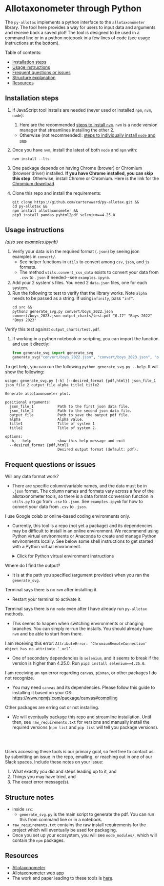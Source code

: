 # Allotaxonometer through Python

The `py-allotax` implements a python interface to the `allotaxonometer` library. The tool here provides a way for users to input data and arguments and receive back a saved plot! The tool is designed to be used in a command line or in a python notebook in a few lines of code (see usage instructions at the bottom).

Table of contents:
- [Installation steps](#installation-steps)
- [Usage instructions](#usage-instructions)
- [Frequent questions or issues](#frequent-questions-or-issues)
- [Structure explanation](#structure-explanation)
- [Resources](#resources)


## Installation steps

1. If JavaScript tool installs are needed (never used or installed `npm`, `nvm`, `node`):
    1. Here are the recommended [steps to install `nvm`](https://github.com/nvm-sh/nvm?tab=readme-ov-file#installing-and-updating). `nvm` is a node version manager that streamlines installing the other 2.
    - Otherwise (not recommended): [steps to individually install `node` and `npm`](https://docs.npmjs.com/downloading-and-installing-node-js-and-npm).
1. Once you have `nvm`, install the latest of both `node` and `npm` with:
    ```shell
    nvm install --lts
    ```

1. One package depends on having Chrome (brower) or Chromium (browser driver) installed. **If you have Chrome installed, you can skip this step**. Otherwise, install Chrome or Chromium.
Here is the link for the [Chromium download](https://www.chromium.org/getting-involved/download-chromium/).

1. Clone this repo and install the requirements:
    ```shell
    git clone https://github.com/carterwward/py-allotax.git &&
    cd py-allotax &&
    npm install allotaxonometer &&
    pip3 install pandas pyhtml2pdf selenium==4.25.0
    ```

## Usage instructions
*(also see examples.ipynb)*
1. Verify your data is in the required format (`.json`) by seeing json examples in `convert/`.
    - See helper functions in `utils` to convert among `csv`, `json`, and `js` formats.
    - The method `utils.convert_csv_data` exists to convert your data from `.csv` to `.json` if needed--see `examples.ipynb`.
1. Add your 2 system's files. You need 2 `data.json` files, one for each system.
1. Run the following to test to verify that the library works. Note `alpha` needs to be passed as a string. If using`infinity`, pass `"inf"`.
    ```shell
    cd src &&
    python3 generate_svg.py convert/boys_2022.json convert/boys_2023.json output_charts/test.pdf "0.17" "Boys 2022" "Boys 2023"
    ```
Verify this test against `output_charts/test.pdf`.
1. If working in a python notebook or scripting, you can import the function and use it directly:
    ```python
    from generate_svg import generate_svg
    generate_svg("convert/boys_2022.json", "convert/boys_2023.json", "output_charts/test.pdf", "0.17", "Boys 2022", "Boys 2023")
    ```


To get help, you can run the following `python generate_svg.py --help`. It will show the following:
```
usage: generate_svg.py [-h] [--desired_format {pdf,html}] json_file_1 json_file_2 output_file alpha title1 title2

Generate allotaxonometer plot.

positional arguments:
  json_file_1           Path to the first json data file.
  json_file_2           Path to the second json data file.
  output_file           Path to save the output pdf file.
  alpha                 Alpha value.
  title1                Title of system 1
  title2                Title of system 2.

options:
  -h, --help            show this help message and exit
  --desired_format {pdf,html}
                        Desired output format (default: pdf).
```

## Frequent questions or issues

Will any data format work?
- There are specific column/variable names, and the data must be in `.json` format. The column names and formats vary across a few of the allotaxonometer tools, so there is a data format conversion function in `utils.py` to go from `.csv` to `.json`. See `examples.ipynb` for how to convert your data from `.csv` to `.json`.

I use Google colab or online-based coding environments only.
- Currently, this tool is a repo (not yet a package) and its dependencies may be difficult to install in an online environment. We recommend using Python virtual environments or Anaconda to create and manage Python environments locally. See below some shell instructions to get started with a Python virtual environment.

    <details>
    <summary>Click for Python virtual environment instructions</summary>

    - Navigate to ('change directory' with `cd`) the folder where your coding or related work lives. These instructions will create a folder here containing your environment, `env`. Inside the folder, python’s virtual environment library, `venv`, will create files and download libraries. Each time you activate this environment, you have access to its libraries and can manage them.
        ```
        cd path-to-create-env
        ```
    - Generate an `env` with a name such as `allotax_env`:
        ```
        python3 -m venv <name_of_env>
        ```
    - Activate (source) the `env`; unless you automate this step, you will need to do this each time you restart your shell or change `env`.
        - In the directory where your `env` is, enter `pwd` (print working directory) to get its full path. Copy that path and fill in below, leaving the `bin/activate` at the end:
            ```
            source /replace-wth-path-to/name_of_env/bin/activate
            ```
        - Now you can install the python packages needed or do other library management (type `pip help` for more commands):
            ```
            pip3 install pandas pyhtml2pdf selenium==4.25.0
            ```
    - You are set up to use a coding application (IDE) or command line to run this tool. If you do not have Anaconda, we recommend VS Code (where you can work with `.ipynb` files as you might in Jupyter or Colab).
    </details>


Where do I find the output?
- It is at the path you specified (argument provided) when you ran the `generate_svg`.

Terminal says there is no `nvm` after installing it.
- Restart your terminal to activate it.

Terminal says there is no `node` even after I have already run `py-allotax` methods.
- This seems to happen when switching environments or changing branches. You can simply re-run the installs. You should already have `nvm` and be able to start from there.

I am receiving this error: `AttributeError: 'ChromiumRemoteConnection' object has no attribute '_url’`.
- One of secondary dependencies is `selenium`, and it seems to break if the version is higher than 4.25.0. Run `pip3 install selenium==4.25.0`.

I am receiving an `npm` error regarding `canvas`, `pixman`, or other packages I do not recognize.
- You may need `canvas` and its dependencies. Please follow this guide to installing it based on your OS: https://www.npmjs.com/package/canvas#compiling

Other packages are erring out or not installing.
- We will eventually package this repo and streamline installation. Until then, see `raw_requirements.txt` for versions and manually install the required versions (`npm list` and `pip list` will tell you package versions).


<br>
<br>

Users accessing these tools is our primary goal, so feel free to contact us by submitting an issue in the repo, emailing, or reaching out in one of our Slack spaces. Include these notes on your issue:
1. What exactly you did and steps leading up to it, and
2. Things you may have tried, and
3. The exact error message(s).


## Structure notes
- inside `src`:
    - `generate_svg.py` is the main script to generate the pdf. You can run this from command line or in a notebook.
- `raw_requirements.txt` contains the raw install requirements for the project which will eventually be used for packaging.
- Once you set up your ecosystem, you will see `node_modules/`, which will contain the `npm` packages.


## Resources

- [Allotaxonometer](https://github.com/jstonge/allotaxonometer)
- [Allotaxonometer web app](https://allotaxp.vercel.app/)
- The work and paper leading to these tools is [here](https://doi.org/10.1140/epjds/s13688-023-00400-x).

